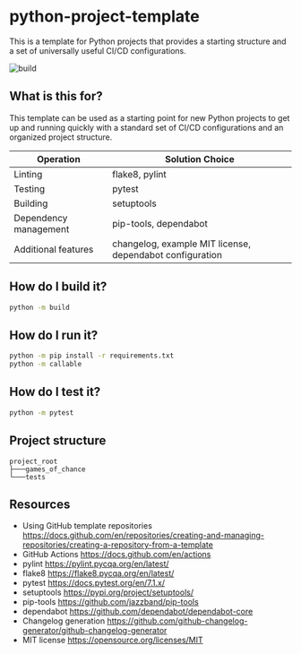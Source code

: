# python-project-template

This is a template for Python projects that provides a starting structure and a set of universally useful CI/CD configurations.

![build](https://github.com/viperior/python-project-template/actions/workflows/build.yml/badge.svg)

## What is this for?

This template can be used as a starting point for new Python projects to get up and running quickly with a standard set of CI/CD configurations and an organized project structure.

| Operation             | Solution Choice                                          |
| --------------------- | -------------------------------------------------------- |
| Linting               | flake8, pylint                                           |
| Testing               | pytest                                                   |
| Building              | setuptools                                               |
| Dependency management | pip-tools, dependabot                                    |
| Additional features   | changelog, example MIT license, dependabot configuration |

## How do I build it?

```bash
python -m build
```

## How do I run it?

```bash
python -m pip install -r requirements.txt
python -m callable
```

## How do I test it?

```bash
python -m pytest
```

## Project structure

``` text
project_root
├───games_of_chance
└───tests
```

## Resources

- Using GitHub template repositories <https://docs.github.com/en/repositories/creating-and-managing-repositories/creating-a-repository-from-a-template>
- GitHub Actions <https://docs.github.com/en/actions>
- pylint <https://pylint.pycqa.org/en/latest/>
- flake8 <https://flake8.pycqa.org/en/latest/>
- pytest <https://docs.pytest.org/en/7.1.x/>
- setuptools <https://pypi.org/project/setuptools/>
- pip-tools <https://github.com/jazzband/pip-tools>
- dependabot <https://github.com/dependabot/dependabot-core>
- Changelog generation <https://github.com/github-changelog-generator/github-changelog-generator>
- MIT license <https://opensource.org/licenses/MIT>
